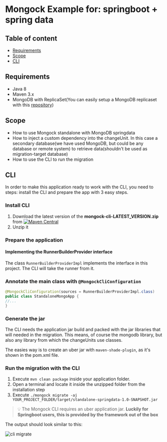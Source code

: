 # Mongock Example for: springboot + spring data

## Table of content
- [Requirements](#requirements)
- [Scope](#scope)
- [CLI](#cli)


## Requirements
- Java 8
- Maven 3.x
- MongoDB with ReplicaSet(You can easily setup a MongoDB replicaset with this [repository](https://github.com/mongock/mongodb-replset-deployment-docker))

## Scope
- How to use Mongock standalone with  MongoDB springdata
- How to inject a custom dependency into the changeUnit. In this case  a secondary database(we have used  MongoDB, but could be any database or remote system) to retrieve data(shouldn't be used as migration-target database)
- How to use the CLI to run the migration

## CLI
In order to make this application ready to work with the CLI, you need to steps: install the CLI and prepare the app with 3 easy steps.
### Install CLI
<!--  Remove this section with just the documentation link: https://www.mongock.io/cli-->
1. Download the latest version of the **mongock-cli-LATEST_VERSION.zip** from [![Maven Central](https://maven-badges.herokuapp.com/maven-central/io.mongock/mongock-cli/badge.png)](https://repo.maven.apache.org/maven2/io/mongock/mongock-cli/)
2. Unzip it

### Prepare the application

#### Implementing the RunnerBuilderProvider interface

The class `RunnerBuilderProviderImpl` implements the interface in this project. The CLI will take the runner from it.

### Annotate the main class with `@MongockCliConfiguration`
```java
@MongockCliConfiguration(sources = RunnerBuilderProviderImpl.class)
public class StandaloneMongoApp {
//...
}
```

### Generate the jar

The CLI needs the application jar build and packed with the jar libraries that will needed in the migration. This means, of course the mongodb library, but also any library from which the changeUnits use classes.

The easies way is to create an uber jar with `maven-shade-plugin`, as it's shown in the pom.xml file.

### Run the migration with the CLI

<!--  Remove this section with just the documentation link: https://www.mongock.io/cli/operations#migrate-->
1. Execute `mvn clean package` inside your application folder.
2. Open a terminal and locate it inside the unzipped folder from the installation step
3. Execute `./mongock migrate -aj YOUR_PROJECT_FOLDER/target/standalone-springdata-1.0-SNAPSHOT.jar`

> :bulb: The Mongock CLI requires an uber application jar. **Luckily for Springboot users, this is provided by the framework out of the box**


The output should look similar to this:

![cli migrate](./images/cli-migrate.png)


